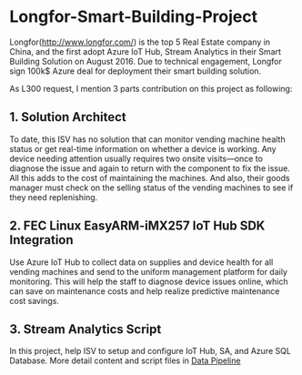 

# Longfor-Smart-Building-Project

Longfor(http://www.longfor.com/)
is the top 5 Real Estate company in China, and the first adopt Azure IoT Hub,
Stream Analytics in their Smart Building Solution on August 2016. Due to technical
engagement, Longfor sign 100k$ Azure deal for deployment their smart building
solution. 

As L300 request, I mention 3 parts contribution on this project as following:
## 1. Solution Architect

To date, this ISV has no solution that can monitor
vending machine health status or get real-time information on whether a device
is working. Any device needing attention usually requires two onsite
visits—once to diagnose the issue and again to return with the component to fix
the issue. All this adds to the cost of maintaining the machines. And also,
their goods manager must check on the selling status of the vending machines to
see if they need replenishing. 

## 2. FEC Linux EasyARM-iMX257 IoT Hub SDK Integration

Use Azure IoT Hub to collect data on supplies and
device health for all vending machines and send to the uniform management
platform for daily monitoring. This will help the staff to diagnose device
issues online, which can save on maintenance costs and help realize predictive
maintenance cost savings.

## 3. Stream Analytics Script

In this project, help ISV to setup and configure IoT
Hub, SA, and Azure SQL Database. More detail content and script files in [Data
Pipeline](https://github.com/LitLi/SmartVendingMachine-Project/tree/master/Data%20Pineline)
